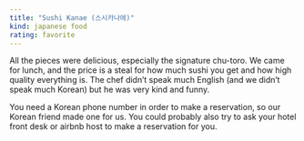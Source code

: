 ```yaml
---
title: "Sushi Kanae (스시카나에)"
kind: japanese food
rating: favorite
---
```

All the pieces were delicious, especially the signature chu-toro. We came for lunch, and the price is a steal for how much sushi you get and how high quality everything is. The chef didn’t speak much English (and we didn’t speak much Korean) but he was very kind and funny.

You need a Korean phone number in order to make a reservation, so our Korean friend made one for us. You could probably also try to ask your hotel front desk or airbnb host to make a reservation for you.